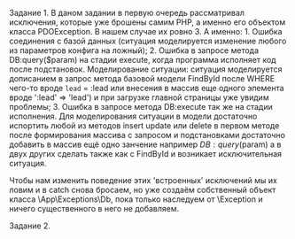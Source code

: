 Задание 1. В даном задании в первую очередь рассматривал исключения, которые уже брошены самим PHP, а именно его объектом класса
PDOException. В нашем случае их ровно 3. А именно: 1. Ошибка соединения с базой данных (ситуация моделируется изменение любого из
параметров конфига на ложный); 2. Ошибка в запросе метода DB:query($param) на стадии execute, когда программа исполняет код после
подстановок. Моделирование ситуации: ситуация моделируется дописанием в запрос метода базовой модели FindById после WHERE чего-то
вроде `lead` = :lead или внесения в массив еще одного элемента вроде ':lead' => 'lead') и при загрузке главной страницы уже увидим
проблемы;
3. Ошибка в запросе метода DB:execute так же на стадии исполнения. Для моделирования ситуации в модели достаточно испортить любой
из методов insert update или delete в первом методе после формирования массива с запросом и подстановками достаточно добавить в массив
ещё одно занчение например $DB:query($param) а в двух других сделать также как с FindById и возникает исключительная ситуация.

Чтобы нам изменить поведение этих 'встроенных' исключений мы их ловим и в catch снова бросаем, но уже создаём собственный объект
класса \App\Exceptions\Db, пока только наследуем от \Exception и ничего существенного в него не добавляем.

Задание 2.
